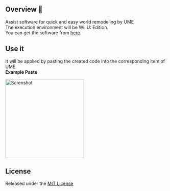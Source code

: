 ## Overview 👀

Assist software for quick and easy world remodeling by UME  
The execution environment will be Wii U: Edition.  
You can get the software from [here](https://github.com/Pop-Apple/Universal-MC-Editor-Mod-Plus/releases/tag/wiiu).

## Use it

It will be applied by pasting the created code into the corresponding item of UME.  
**Example Paste**

<img width="246" alt="Screnshot" src="https://user-images.githubusercontent.com/101918076/177020251-2f1b10e8-58e9-46ad-ae98-02f8ef47de13.png">

## License

Released under the [MIT License](https://github.com/Pop-Apple/Universal-MC-Editor-Mod/blob/main/LICENSE)

<!--
![C#](https://img.shields.io/badge/c%23-%23239120.svg?style=for-the-badge&logo=c-sharp&logoColor=white)
![Wii U](https://img.shields.io/badge/Wii%20U-8B8B8B?style=for-the-badge&logo=wiiu&logoColor=white)
-->
